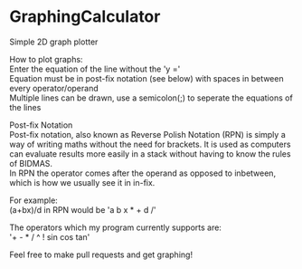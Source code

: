 # GraphingCalculator
Simple 2D graph plotter

How to plot graphs:  
  Enter the equation of the line without the 'y ='  
  Equation must be in post-fix notation (see below) with spaces in between every operator/operand  
  Multiple lines can be drawn, use a semicolon(;) to seperate the equations of the lines  
    
Post-fix Notation  
Post-fix notation, also known as Reverse Polish Notation (RPN) is simply a way of writing maths without the need for brackets. It is used as computers can evaluate results more easily in a stack without having to know the rules of BIDMAS.  
In RPN the operator comes after the operand as opposed to inbetween, which is how we usually see it in in-fix.  
  
For example:  
(a+bx)/d in RPN would be 'a b x * + d /'  

The operators which my program currently supports are:  
'+ - * / ^ ! sin cos tan'  
  
Feel free to make pull requests and get graphing!
